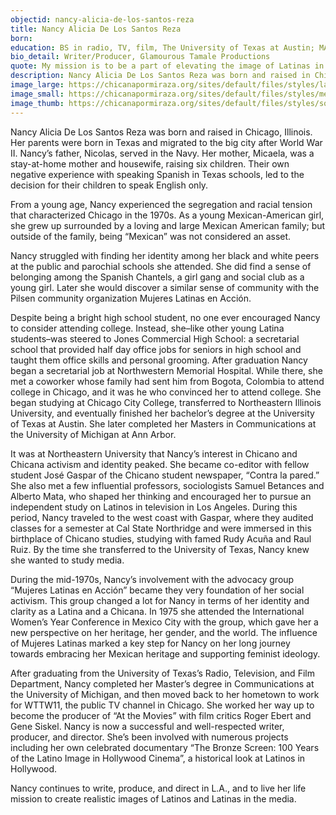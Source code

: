 ```yaml
---
objectid: nancy-alicia-de-los-santos-reza
title: Nancy Alicia De Los Santos Reza
born:
education: BS in radio, TV, film, The University of Texas at Austin; MA in communications, University of Michigan
bio_detail: Writer/Producer, Glamourous Tamale Productions
quote: My mission is to be a part of elevating the image of Latinas in all media. And to me, that means reflecting a realistic image.
description: Nancy Alicia De Los Santos Reza was born and raised in Chicago, Illinois. Her parents were born in Texas and migrated to the big city after World War II. Nancy’s father, Nicolas, served in the Navy. Her mother, Micaela, was a stay-at-home mother and housewife, raising six children. Their own negative experience with speaking Spanish in Texas schools, led to the decision for their children to speak English only.
image_large: https://chicanapormiraza.org/sites/default/files/styles/large/public/1401_0011NDLSR_111014_01401_0011NDLSR_111114_241.jpg
image_small: https://chicanapormiraza.org/sites/default/files/styles/medium/public/1401_0011NDLSR_111014_01401_0011NDLSR_111114_241.jpg
image_thumb: https://chicanapormiraza.org/sites/default/files/styles/square_thumbnail/public/1401_0011NDLSR_111014_01401_0011NDLSR_111114_241.jpg
---
```


Nancy Alicia De Los Santos Reza was born and raised in Chicago, Illinois. Her parents were born in Texas and migrated to the big city after World War II. Nancy’s father, Nicolas, served in the Navy. Her mother, Micaela, was a stay-at-home mother and housewife, raising six children. Their own negative experience with speaking Spanish in Texas schools, led to the decision for their children to speak English only.

From a young age, Nancy experienced the segregation and racial tension that characterized Chicago in the 1970s. As a young Mexican-American girl, she grew up surrounded by a loving and large Mexican American family; but outside of the family, being “Mexican” was not considered an asset.

Nancy struggled with finding her identity among her black and white peers at the public and parochial schools she attended. She did find a sense of belonging among the Spanish Chantels, a girl gang and social club as a young girl. Later she would discover a similar sense of community with the Pilsen community organization Mujeres Latinas en Acción.

Despite being a bright high school student, no one ever encouraged Nancy to consider attending college. Instead, she–like other young Latina students–was steered to Jones Commercial High School: a secretarial school that provided half day office jobs for seniors in high school and taught them office skills and personal grooming. After graduation Nancy began a secretarial job at Northwestern Memorial Hospital. While there, she met a coworker whose family had sent him from Bogota, Colombia to attend college in Chicago, and it was he who convinced her to attend college. She began studying at Chicago City College, transferred to Northeastern Illinois University, and eventually finished her bachelor’s degree at the University of Texas at Austin. She later completed her Masters in Communications at the University of Michigan at Ann Arbor.

It was at Northeastern University that Nancy’s interest in Chicano and Chicana activism and identity peaked. She became co-editor with fellow student José Gaspar of the Chicano student newspaper, “Contra la pared.” She also met a few influential professors, sociologists Samuel Betances and Alberto Mata, who shaped her thinking and encouraged her to pursue an independent study on Latinos in television in Los Angeles. During this period, Nancy traveled to the west coast with Gaspar, where they audited classes for a semester at Cal State Northridge and were immersed in this birthplace of Chicano studies, studying with famed Rudy Acuña and Raul Ruiz. By the time she transferred to the University of Texas, Nancy knew she wanted to study media.

During the mid-1970s, Nancy’s involvement with the advocacy group “Mujeres Latinas en Acción” became they very foundation of her social activism. This group changed a lot for Nancy in terms of her identity and clarity as a Latina and a Chicana. In 1975 she attended the International Women’s Year Conference in Mexico City with the group, which gave her a new perspective on her heritage, her gender, and the world. The influence of Mujeres Latinas marked a key step for Nancy on her long journey towards embracing her Mexican heritage and supporting feminist ideology.

After graduating from the University of Texas’s Radio, Television, and Film Department, Nancy completed her Master’s degree in Communications at the University of Michigan, and then moved back to her hometown to work for WTTW11, the public TV channel in Chicago. She worked her way up to become the producer of “At the Movies” with film critics Roger Ebert and Gene Siskel. Nancy is now a successful and well-respected writer, producer, and director. She’s been involved with numerous projects including her own celebrated documentary “The Bronze Screen: 100 Years of the Latino Image in Hollywood Cinema”, a historical look at Latinos in Hollywood.

Nancy continues to write, produce, and direct in L.A., and to live her life mission to create realistic images of Latinos and Latinas in the media.

